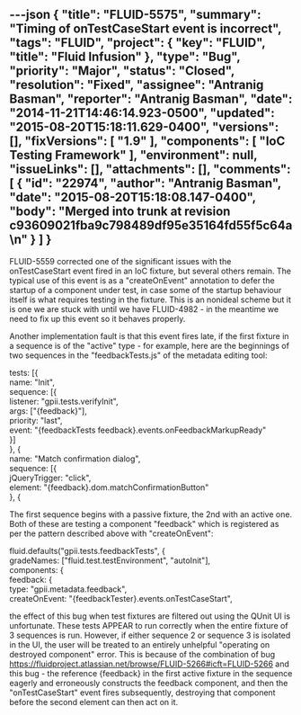 ---json
{
  "title": "FLUID-5575",
  "summary": "Timing of onTestCaseStart event is incorrect",
  "tags": "FLUID",
  "project": {
    "key": "FLUID",
    "title": "Fluid Infusion"
  },
  "type": "Bug",
  "priority": "Major",
  "status": "Closed",
  "resolution": "Fixed",
  "assignee": "Antranig Basman",
  "reporter": "Antranig Basman",
  "date": "2014-11-21T14:46:14.923-0500",
  "updated": "2015-08-20T15:18:11.629-0400",
  "versions": [],
  "fixVersions": [
    "1.9"
  ],
  "components": [
    "IoC Testing Framework"
  ],
  "environment": null,
  "issueLinks": [],
  "attachments": [],
  "comments": [
    {
      "id": "22974",
      "author": "Antranig Basman",
      "date": "2015-08-20T15:18:08.147-0400",
      "body": "Merged into trunk at revision c93609021fba9c798489df95e35164fd55f5c64a\n"
    }
  ]
}
---
FLUID-5559 corrected one of the significant issues with the onTestCaseStart event fired in an IoC fixture, but several others remain. The typical use of this event is as a "createOnEvent" annotation to defer the startup of a component under test, in case some of the startup behaviour itself is what requires testing in the fixture. This is an nonideal scheme but it is one we are stuck with until we have FLUID-4982 - in the meantime we need to fix up this event so it behaves properly.

Another implementation fault is that this event fires late, if the first fixture in a sequence is of the "active" type - for example, here are the beginnings of two sequences in the "feedbackTests.js" of the metadata editing tool:

tests: \[{\
name: "Init",\
sequence: \[{\
listener: "gpii.tests.verifyInit",\
args: \["{feedback}"],\
priority: "last",\
event: "{feedbackTests feedback}.events.onFeedbackMarkupReady"\
}]\
}, {\
name: "Match confirmation dialog",\
sequence: \[{\
jQueryTrigger: "click",\
element: "{feedback}.dom.matchConfirmationButton"\
}, {

The first sequence begins with a passive fixture, the 2nd with an active one. Both of these are testing a component "feedback" which is registered as per the pattern described above with "createOnEvent":

fluid.defaults("gpii.tests.feedbackTests", {\
gradeNames: \["fluid.test.testEnvironment", "autoInit"],\
components: {\
feedback: {\
type: "gpii.metadata.feedback",\
createOnEvent: "{feedbackTester}.events.onTestCaseStart",

the effect of this bug when test fixtures are filtered out using the QUnit UI is unfortunate. These tests APPEAR to run correctly when the entire fixture of 3 sequences is run. However, if either sequence 2 or sequence 3 is isolated in the UI, the user will be treated to an entirely unhelpful "operating on destroyed component" error. This is because of the combination of bug <https://fluidproject.atlassian.net/browse/FLUID-5266#icft=FLUID-5266> and this bug - the reference {feedback} in the first active fixture in the sequence eagerly and erroneously constructs the feedback component, and then the "onTestCaseStart" event fires subsequently, destroying that component before the second element can then act on it.

        
